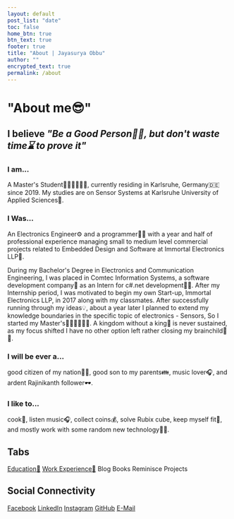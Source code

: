```yaml
---
layout: default
post_list: "date"
toc: false
home_btn: true
btn_text: true
footer: true
title: "About | Jayasurya Obbu"
author: ""
encrypted_text: true
permalink: /about
---
```


# "About me😎" 

## I believe _"Be a Good Person🦸‍♂️, but don't waste time⌛ to prove it"_

### I am...

A Master's Student👨🏻‍🎓👨🏻‍🎓, currently residing in Karlsruhe, Germany🇩🇪 since 2019. My studies are on Sensor Systems at Karlsruhe University of Applied Sciences🏫. 

### I Was...

An Electronics Engineer⚙️ and a programmer👨‍💻 with a year and half of professional experience managing small to medium level commercial projects related to Embedded Design and Software at Immortal Electronics LLP🏢.

During my Bachelor's Degree in Electronics and Communication Engineering, I was placed in Comtec Information Systems, a software development company🏢 as an Intern for c#.net development👨‍💻. After my Internship period, I was motivated to begin my own Start-up, Immortal Electronics LLP, in 2017 along with my classmates. After successfully running through my ideas💡, about a year later I planned to extend my knowledge boundaries in the specific topic of electronics - Sensors, So I started my Master's👨🏻‍🎓👨🏻‍🎓. A kingdom without a king🤴 is never sustained, as my focus shifted I have no other option left rather closing my brainchild🧠👶. 

### I will be ever a...

good citizen of my nation🦸‍♂️, good son to my parents👪, music lover🎧, and ardent Rajinikanth follower🕶️.

### I like to...

cook🍳, listen music🎧, collect coins💰, solve Rubix cube, keep myself fit💪, and mostly work with some random new technology👨‍💻.

## Tabs

[Education🧮](education.md) [Work Experience💼](work-experience.md) Blog Books Reminisce Projects

## Social Connectivity

[Facebook](https://www.facebook.com/jayasurya.obbu/) [LinkedIn](https://www.linkedin.com/in/jayasurya-obbu/) [Instagram](https://www.instagram.com/mr__circuit/) [GitHub](https://github.com/mr-circuit) [E-Mail]( mailto:hello@jayasurya.me)
